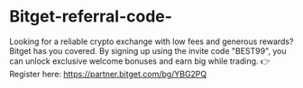 # Bitget-referral-code-
Looking for a reliable crypto exchange with low fees and generous rewards? Bitget has you covered. By signing up using the invite code "BEST99", you can unlock exclusive welcome bonuses and earn big while trading.  👉 Register here: https://partner.bitget.com/bg/YBG2PQ
